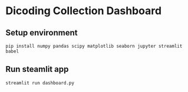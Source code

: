 # Dicoding Collection Dashboard
## Setup environment
```
pip install numpy pandas scipy matplotlib seaborn jupyter streamlit babel
```
## Run steamlit app
```
streamlit run dashboard.py
```
